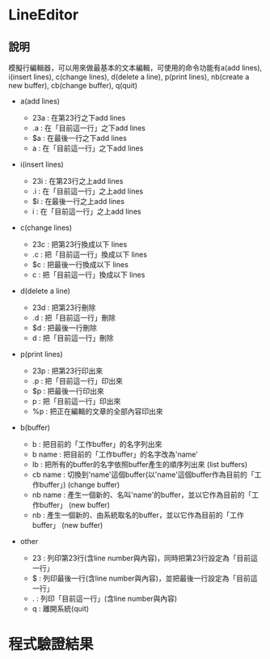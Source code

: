 # LineEditor

## 說明
模擬行編輯器，可以用來做最基本的文本編輯，可使用的命令功能有a(add lines), i(insert lines), c(change lines), d(delete a line), p(print lines), nb(create a new buffer), cb(change buffer), q(quit)
- a(add lines)
	- 23a       :  在第23行之下add lines
	- .a        :  在「目前這一行」之下add lines
	- $a        :  在最後一行之下add lines
	- a         :  在「目前這一行」之下add lines
- i(insert lines)
	- 23i       :  在第23行之上add lines
	- .i        :  在「目前這一行」之上add lines
	- $i        :  在最後一行之上add lines
	- i         :  在「目前這一行」之上add lines
- c(change lines)
	- 23c       :  把第23行換成以下 lines
	- .c        :  把「目前這一行」換成以下 lines
	- $c        :  把最後一行換成以下 lines
	- c         :  把「目前這一行」換成以下 lines
- d(delete a line)
	- 23d       :  把第23行刪除
	- .d        :  把「目前這一行」刪除
	- $d        :  把最後一行刪除
	- d         :  把「目前這一行」刪除
- p(print lines)
	- 23p       :  把第23行印出來
	- .p        :  把「目前這一行」印出來
	- $p        :  把最後一行印出來
	- p         :  把「目前這一行」印出來
	- %p        :  把正在編輯的文章的全部內容印出來

- b(buffer)
	- b         : 把目前的「工作buffer」的名字列出來
	- b name    : 把目前的「工作buffer」的名字改為'name'
	- lb        : 把所有的buffer的名字依照buffer產生的順序列出來 (list buffers)
	- cb name   : 切換到'name'這個buffer(以'name'這個buffer作為目前的「工作buffer」) (change buffer)
	- nb name   : 產生一個新的、名叫'name'的buffer，並以它作為目前的「工作buffer」 (new buffer)
	- nb        : 產生一個新的、由系統取名的buffer，並以它作為目前的「工作buffer」 (new buffer)

- other
	- 23        :  列印第23行(含line number與內容)，同時把第23行設定為「目前這一行」
	- $         :  列印最後一行(含line number與內容)，並把最後一行設定為「目前這一行」
	- .         :  列印「目前這一行」(含line number與內容)
	- q         : 離開系統(quit)
	
	
# 程式驗證結果
